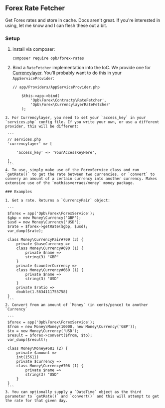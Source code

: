 ## Forex Rate Fetcher

Get Forex rates and store in cache. Docs aren't great. If you're interested in using, let me know and I can flesh these out a bit.

### Setup

1. install via composer:
	```
	composer require opb/forex-rates
	```
2.  Bind a `RateFetcher` implementation into the IoC. We provide one for [Currencylayer](http://www.currencylayer.com). You'll probably want to do this in your `AppServiceProvider`:

	```
	// app/Providers/AppServiceProvider.php
	
	    $this->app->bind(
            'Opb\Forex\Contracts\RateFetcher',
            'Opb\Forex\CurrencylayerRateFetcher'
        );
   ```
3. For Currencylayer, you need to set your `access_key` in your `services.php` config file. If you write your own, or use a different provider, this will be different:

	```
	// services.php
	'currencylayer' => [
	
	    'access_key' => 'YourAccessKeyHere',
	    
	],
	```
4. To use, simply make use of the ForexService class and run `getRate()` to get the rate between two currencies, or `convert` to convery an amount of a certain currency into another currency. Makes extensive use of the `mathiasverraes/money` money package.

### Examples

1. Get a rate. Returns a `CurrencyPair` object:

	```
	$forex = app('Opb\Forex\ForexService');
	$gbp = new Money\Currency('GBP');
	$usd = new Money\Currency('USD');
	$rate = $forex->getRate($gbp, $usd);
	var_dump($rate);
	
	class Money\CurrencyPair#709 (3) {
        private $baseCurrency =>
        class Money\Currency#690 (1) {
            private $name =>
            string(3) "GBP"
        }
        private $counterCurrency =>
        class Money\Currency#660 (1) {
            private $name =>
            string(3) "USD"
        }
        private $ratio =>
        double(1.5634111755758)
    }
	```
2. Convert from an amount of `Money` (in cents/pence) to another `Currency`

	```
	$forex = app('Opb\Forex\ForexService');
	$from = new Money\Money(10000, new Money\Currency('GBP'));
	$to = new Money\Currency('USD');
	$result = $forex->convert($from, $to);
	var_dump($result);
	
    class Money\Money#681 (2) {
        private $amount =>
        int(15611)
        private $currency =>
        class Money\Currency#706 (1) {
            private $name =>
            string(3) "USD"
        }
    }
	```
3. You can optionally supply a `DateTime` object as the third parameter to `getRate()` and `convert()` and this will attempt to get the rate for that given day.
	
